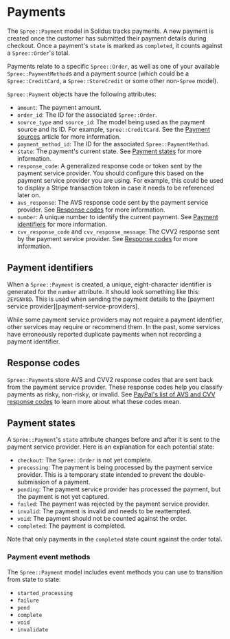 # Payments

The `Spree::Payment` model in Solidus tracks payments. A new payment is created
once the customer has submitted their payment details during checkout. Once a
payment's `state` is marked as `completed`, it counts against a `Spree::Order`'s
total.

Payments relate to a specific `Spree::Order`, as well as one of your available
`Spree::PaymentMethod`s and a payment source (which could be a
`Spree::CreditCard`, a `Spree::StoreCredit` or some other non-`Spree` model).

`Spree::Payment` objects have the following attributes:

- `amount`: The payment amount.
- `order_id`: The ID for the associated `Spree::Order`.
- `source_type` and `source_id`: The model being used as the payment source and
  its ID. For example, `Spree::CreditCard`. See the [Payment
  sources][payment-sources] article for more information.
- `payment_method_id`: The ID for the associated `Spree::PaymentMethod`.
- `state`: The payment's current state. See [Payment states](#payment-states)
  for more information.
- `response_code`: A generalized response code or token sent by the payment
  service provider. You should configure this based on the payment service
  provider you are using. For example, this could be used to display a Stripe
  transaction token in case it needs to be referenced later on.
- `avs_response`: The AVS response code sent by the payment service provider.
  See [Response codes](#response-codes) for more information.
- `number`: A unique number to identify the current payment. See [Payment
  identifiers](#payment-identifiers) for more information.
- `cvv_response_code` and `cvv_response_message`: The CVV2 response sent by the
  payment service provider. See [Response codes](#response-codes) for more
  information.

[payment-sources]: payment-sources.html

## Payment identifiers

When a `Spree::Payment` is created, a unique, eight-character identifier is
generated for the `number` attribute. It should look something like this:
`2EYGNY8D`. This is used when sending the payment details to the [payment
service provider][payment-service-providers].

While some payment service providers may not require a payment identifier, other
services may require or recommend them. In the past, some services have
erroneously reported duplicate payments when not recording a payment identifier.

## Response codes

`Spree::Payment`s store AVS and CVV2 response codes that are sent back from the
payment service provider. These response codes help you classify payments as
risky, non-risky, or invalid. See [PayPal's list of AVS and CVV response
codes][response-codes] to learn more about what these codes mean.

[response-codes]: https://developer.paypal.com/docs/classic/api/AVSResponseCodes/

## Payment states

A `Spree::Payment`'s `state` attribute changes before and after it is sent to
the payment service provider. Here is an explanation for each potential state:

- `checkout`: The `Spree::Order` is not yet complete.
- `processing`: The payment is being processed by the payment service provider.
  This is a temporary state intended to prevent the double-submission of a
  payment.
- `pending`: The payment service provider has processed the payment, but the
  payment is not yet captured.
- `failed`: The payment was rejected by the payment service provider.
- `invalid`: The payment is invalid and needs to be reattempted.
- `void`: The payment should not be counted against the order.
- `completed`: The payment is completed.

Note that only payments in the `completed` state count against the order total.

### Payment event methods

The `Spree::Payment` model includes event methods you can use to transition from
state to state:

- `started_processing`
- `failure`
- `pend`
- `complete`
- `void`
- `invalidate`

<!-- TODO:
  This subarticle could use more verbose definitions/descriptions.
-->
